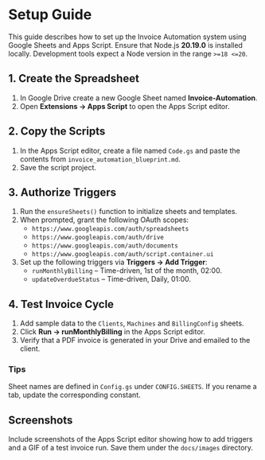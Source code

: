 # Setup Guide

This guide describes how to set up the Invoice Automation system using Google Sheets and Apps Script.
Ensure that Node.js **20.19.0** is installed locally. Development tools expect a Node version in the range `>=18 <=20`.

## 1. Create the Spreadsheet
1. In Google Drive create a new Google Sheet named **Invoice-Automation**.
2. Open **Extensions → Apps Script** to open the Apps Script editor.

## 2. Copy the Scripts
1. In the Apps Script editor, create a file named `Code.gs` and paste the contents from `invoice_automation_blueprint.md`.
2. Save the script project.

## 3. Authorize Triggers
1. Run the `ensureSheets()` function to initialize sheets and templates.
2. When prompted, grant the following OAuth scopes:
   - `https://www.googleapis.com/auth/spreadsheets`
   - `https://www.googleapis.com/auth/drive`
   - `https://www.googleapis.com/auth/documents`
   - `https://www.googleapis.com/auth/script.container.ui`
3. Set up the following triggers via **Triggers → Add Trigger**:
   - `runMonthlyBilling` – Time-driven, 1st of the month, 02:00.
   - `updateOverdueStatus` – Time-driven, Daily, 01:00.

## 4. Test Invoice Cycle
1. Add sample data to the `Clients`, `Machines` and `BillingConfig` sheets.
2. Click **Run → runMonthlyBilling** in the Apps Script editor.
3. Verify that a PDF invoice is generated in your Drive and emailed to the client.

### Tips

Sheet names are defined in `Config.gs` under `CONFIG.SHEETS`. If you rename a
tab, update the corresponding constant.

## Screenshots
Include screenshots of the Apps Script editor showing how to add triggers and a GIF of a test invoice run. Save them under the `docs/images` directory.
